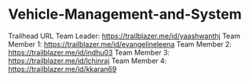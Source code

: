 # Vehicle-Management-and-System
Trailhead URL
Team Leader: https://trailblazer.me/id/yaashwanthj 
Team Member 1: https://trailblazer.me/id/evangelineleena 
Team Member 2: https://trailblazer.me/id/indhu03 
Team Member 3: https://trailblazer.me/id/lchinraj 
Team Member 4:  https://trailblazer.me/id/kkaran69  
